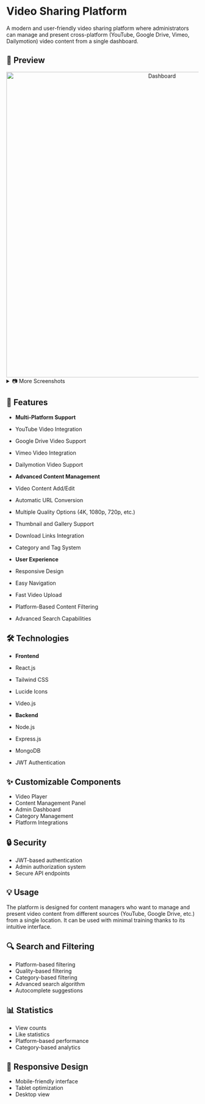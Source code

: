 # Video Sharing Platform

A modern and user-friendly video sharing platform where administrators can manage and present cross-platform (YouTube, Google Drive, Vimeo, Dailymotion) video content from a single dashboard.

## 📸 Preview

<div align="center">
  <img src="preview/dashboard.png" alt="Dashboard" width="800">
</div>

<details>
<summary>📷 More Screenshots</summary>

### Content Management
<img src="preview/upload-content.png" alt="Content Upload" width="400">
<img src="preview/edit-content.png" alt="Content Edit" width="400">

### Video Player & Platforms
<img src="preview/video-player.png" alt="Video Player" width="400">
<img src="preview/platform-selection.png" alt="Platform Selection" width="400">

### Admin Features
<img src="preview/content-list.png" alt="Content List" width="400">
<img src="preview/categories.png" alt="Categories" width="400">

### Mobile Views
<div>
  <img src="preview/mobile-home.png" alt="Mobile Home" width="200">
  <img src="preview/mobile-player.png" alt="Mobile Player" width="200">
</div>

</details>

## 🚀 Features

- **Multi-Platform Support**
 - YouTube Video Integration
 - Google Drive Video Support
 - Vimeo Video Integration
 - Dailymotion Video Support

- **Advanced Content Management**
 - Video Content Add/Edit
 - Automatic URL Conversion
 - Multiple Quality Options (4K, 1080p, 720p, etc.)
 - Thumbnail and Gallery Support
 - Download Links Integration
 - Category and Tag System

- **User Experience**
 - Responsive Design
 - Easy Navigation
 - Fast Video Upload
 - Platform-Based Content Filtering
 - Advanced Search Capabilities

## 🛠️ Technologies

- **Frontend**
 - React.js
 - Tailwind CSS
 - Lucide Icons
 - Video.js

- **Backend**
 - Node.js
 - Express.js
 - MongoDB
 - JWT Authentication

## ✨ Customizable Components

- Video Player
- Content Management Panel
- Admin Dashboard
- Category Management
- Platform Integrations

## 🔒 Security

- JWT-based authentication
- Admin authorization system
- Secure API endpoints

## 💡 Usage

The platform is designed for content managers who want to manage and present video content from different sources (YouTube, Google Drive, etc.) from a single location. It can be used with minimal training thanks to its intuitive interface.

## 🔍 Search and Filtering

- Platform-based filtering
- Quality-based filtering
- Category-based filtering
- Advanced search algorithm
- Autocomplete suggestions

## 📊 Statistics

- View counts
- Like statistics
- Platform-based performance
- Category-based analytics

## 📱 Responsive Design

- Mobile-friendly interface
- Tablet optimization
- Desktop view
